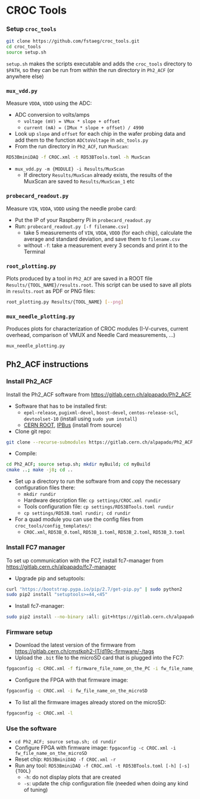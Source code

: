 # CROC Tools

### Setup `croc_tools`
```sh
git clone https://github.com/fstaeg/croc_tools.git
cd croc_tools
source setup.sh
```
`setup.sh` makes the scripts executable and adds the `croc_tools` directory to `$PATH`, so they can be run from within the run directory in `Ph2_ACF` (or anywhere else)
 

### `mux_vdd.py`

Measure `VDDA`, `VDDD` using the ADC:
- ADC conversion to volts/amps
  - `voltage (mV) = VMux * slope + offset`
  - `current (mA) = (IMux * slope + offset) / 4990`
- Look up `slope` and `offset` for each chip in the wafer probing data and add them to the function `ADCtoVoltage` in `adc_tools.py`
- From the run directory in `Ph2_ACF`, run `MuxScan`: 
```sh
RD53BminiDAQ -f CROC.xml -t RD53BTools.toml -h MuxScan
```
- `mux_vdd.py -m {MODULE} -i Results/MuxScan`
  - If directory `Results/MuxScan` already exists, the results of the MuxScan are saved to `Results/MuxScan_1` etc


### `probecard_readout.py`

Measure `VIN`, `VDDA`, `VDDD` using the needle probe card:
- Put the IP of your Raspberry Pi in `probecard_readout.py`
- Run: `probecard_readout.py [-f filename.csv]`
  - take 5 measurements of `VIN`, `VDDA`, `VDDD` (for each chip), calculate the average and standard deviation, and save them to `filename.csv`
  - without `-f`: take a measurement every 3 seconds and print it to the Terminal


### `root_plotting.py`

Plots produced by a tool in `Ph2_ACF` are saved in a ROOT file `Results/{TOOL_NAME}/results.root`. This script can be used to save all plots in `results.root` as PDF or PNG files:
```sh
root_plotting.py Results/{TOOL_NAME} [--png]
```


### `mux_needle_plotting.py`

Produces plots for characterization of CROC modules (I-V-curves, current overhead, comparison of VMUX and Needle Card measurements, ...)
```sh
mux_needle_plotting.py
```




## Ph2_ACF instructions

### Install Ph2_ACF

Install the Ph2_ACF software from https://gitlab.cern.ch/alpapado/Ph2_ACF

- Software that has to be installed first: 
  - `epel-release`, `pugixml-devel`, `boost-devel`, `centos-release-scl`, `devtoolset-10` (install using `sudo yum install`)
  - [CERN ROOT](https://root.cern.ch/), [IPBus](http://ipbus.web.cern.ch/ipbus) (install from source)
- Clone git repo:
```sh
git clone --recurse-submodules https://gitlab.cern.ch/alpapado/Ph2_ACF.git
```
- Compile:
```sh
cd Ph2_ACF; source setup.sh; mkdir myBuild; cd myBuild
cmake ..; make -j8; cd ..
```
- Set up a directory to run the software from and copy the necessary configuration files there:
  - `mkdir rundir`
  - Hardware description file: `cp settings/CROC.xml rundir`
  - Tools configuration file: `cp settings/RD53BTools.toml rundir`
  - `cp settings/RD53B.toml rundir; cd rundir`
- For a quad module you can use the config files from `croc_tools/config_templates/`:
  - `CROC.xml`, `RD53B_0.toml`, `RD53B_1.toml`, `RD53B_2.toml`, `RD53B_3.toml`


### Install FC7 manager

To set up communication with the FC7, install fc7-manager from https://gitlab.cern.ch/alpapado/fc7-manager

- Upgrade pip and setuptools:
```sh
curl "https://bootstrap.pypa.io/pip/2.7/get-pip.py" | sudo python2
sudo pip2 install "setuptools>=44,<45"
```
- Install fc7-manager:
```sh
sudo pip2 install --no-binary :all: git+https://gitlab.cern.ch/alpapado/fc7-manager.git
```


### Firmware setup

- Download the latest version of the firmware from https://gitlab.cern.ch/cmstkph2-IT/d19c-firmware/-/tags
- Upload the `.bit` file to the microSD card that is plugged into the FC7:
```sh
fpgaconfig -c CROC.xml -f firmware_file_name_on_the_PC -i fw_file_name_on_the_microSD
```
- Configure the FPGA with that firmware image:
```sh
fpgaconfig -c CROC.xml -i fw_file_name_on_the_microSD
```
- To list all the firmware images already stored on the microSD:
```sh
fpgaconfig -c CROC.xml -l
```


### Use the software

- `cd Ph2_ACF; source setup.sh; cd rundir`
- Configure FPGA with firmware image: `fpgaconfig -c CROC.xml -i fw_file_name_on_the_microSD`
- Reset chip: `RD53BminiDAQ -f CROC.xml -r`
- Run any tool: `RD53BminiDAQ -f CROC.xml -t RD53BTools.toml [-h] [-s] {TOOL}`
  - `-h`: do not display plots that are created
  - `-s`: update the chip configuration file (needed when doing any kind of tuning)






